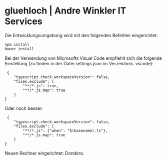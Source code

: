 # gluehloch | Andre Winkler IT Services

Die Entwicklungsumgebung wird mit den folgenden Befehlen eingerichtet:

    npm install
    bower install

Bei der Verwendung von Microsofts Visual Code empfiehlt sich die folgende Einstellung
(zu finden in der Datei settings.json im Verzeichnis .vscode):
```
 {
    "typescript.check.workspaceVersion": false,
    "files.exclude": {
        "**/*.js": true,
        "**/*.js.map": true
    }
}
```

Oder noch besser:
```
 {
    "typescript.check.workspaceVersion": false,
    "files.exclude": {
        "**/*.js": {"when": "$(basename).ts"},
        "**/*.js.map": true
    }
}
```

Neuen Rechner eingerichtet: Dondera.

